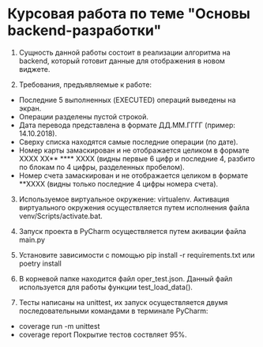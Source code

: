 # Курсовая работа по теме "Основы backend-разработки"
1. Сущность данной работы состоит в реализации алгоритма на backend, который готовит данные для отображения в новом виджете.

2. Требования, предъявляемые к работе:
- Последние 5 выполненных (EXECUTED) операций выведены на экран.
- Операции разделены пустой строкой.
- Дата перевода представлена в формате ДД.ММ.ГГГГ (пример: 14.10.2018).
- Сверху списка находятся самые последние операции (по дате).
- Номер карты замаскирован и не отображается целиком в формате  XXXX XX** **** XXXX (видны первые 6 цифр и последние 4, разбито по блокам по 4 цифры, разделенных пробелом).
- Номер счета замаскирован и не отображается целиком в формате  **XXXX 
(видны только последние 4 цифры номера счета).
3. Используемое виртуальное окружение: virtualenv. Активация виртуального окружения осуществляется путем исполнения файла venv/Scripts/activate.bat.
 
4. Запуск проекта в PyCharm осуществляется путем акивации файла main.py
 
5. Установите зависимости с помощью pip install -r requirements.txt или poetry install

6. В корневой папке находится файл oper_test.json. Данный файл используется для работы функции test_load_data().

7. Тесты написаны на unittest, их запуск осуществляется двумя последовательными командами в терминале PyCharm:
- coverage run -m unittest
- coverage report
   Покрытие тестов соствляет 95%.
